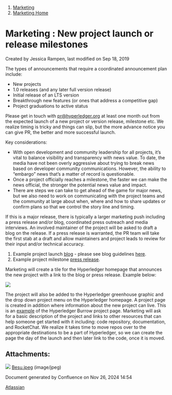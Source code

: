 1. [Marketing](index.html)
2. [Marketing Home](Marketing-Home_19169291.html)

# Marketing : New project launch or release milestones

Created by Jessica Rampen, last modified on Sep 18, 2019

The types of announcements that require a coordinated announcement plan include:

- New projects
- 1.0 releases (and any later full version release)
- Initial release of an LTS version
- Breakthrough new features (or ones that address a competitive gap)
- Project graduations to active status

Please get in touch with [pr@hyperledger.org](mailto:pr@hyperledger.org) at least one month out from the expected launch of a new project or version release, milestone etc. We realize timing is tricky and things can slip, but the more advance notice you can give PR, the better and more successful launch.

Key considerations:

- With open development and community leadership for all projects, it’s vital to balance visibility and transparency with news value. To date, the media have not been overly aggressive about trying to break news based on developer community communications. However, the ability to “embargo” news that’s a matter of record is questionable.
- Once a project officially reaches a milestone, the faster we can make the news official, the stronger the potential news value and impact.
- There are steps we can take to get ahead of the game for major news, but we also need to work on communicating with the project teams and the community at large about when, where and how to share updates or confirm plans so that we control the story line and timing.

If this is a major release, there is typically a larger marketing push including a press release and/or blog, coordinated press outreach and media interviews. An involved maintainer of the project will be asked to draft a blog on the release. If a press release is warranted, the PR team will take the first stab at a draft and allow maintainers and project leads to review for their input and/or technical accuracy. 

1. Example project launch [blog](https://www.hyperledger.org/blog/2019/08/29/announcing-hyperledger-besu) - please see blog guidelines [here](https://docs.google.com/document/d/1ANQdRlk1Pv214a-jxk5Yw_IYIYiQhDB7zELrIzQlbrU/edit).
2. Example project milestone [press release](https://www.hyperledger.org/announcements/2017/07/11/hyperledger-announces-production-ready-hyperledger-fabric-1-0).

Marketing will create a tile for the Hyperledger homepage that announces the new project with a link to the blog or press release. Example below:

![](attachments/19175034/19175037.jpeg?height=250)

The project will also be added to the Hyperledger greenhouse graphic and the drop down project menu on the Hyperledger homepage. A project page is created in addition where information about the new project can live. This is an [example](https://www.hyperledger.org/projects/hyperledger-burrow) of the Hyperledger Burrow project page. Marketing will ask for a basic description of the project and links to other resources that can help someone get started with it including: code repository, documentation, and RocketChat. We realize it takes time to move repos over to the appropriate destinations to be a part of Hyperledger, so we can create the page the day of the launch and then later link to the code, once it is moved.

## Attachments:

![](images/icons/bullet_blue.gif) [Besu.jpeg](attachments/19175034/19175037.jpeg) (image/jpeg)

Document generated by Confluence on Nov 26, 2024 14:54

[Atlassian](http://www.atlassian.com/)
